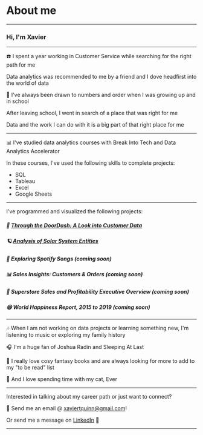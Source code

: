 # About me

---
### Hi, I'm Xavier

---
☎️ I spent a year working in Customer Service while searching for the right path for me

Data analytics was recommended to me by a friend and I dove headfirst into the world of data

🔢 I've always been drawn to numbers and order when I was growing up and in school

After leaving school, I went in search of a place that was right for me

Data and the work I can do with it is a big part of that right place for me

---
📊 I've studied data analytics courses with Break Into Tech and Data Analytics Accelerator

In these courses, I've used the following skills to complete projects:
<ul>
  <li>SQL</li>
  <li>Tableau</li>
  <li>Excel</li>
  <li>Google Sheets</li>
</ul>

---
I've programmed and visualized the following projects:
##### 🍕 [Through the DoorDash: A Look into Customer Data](/doordash)
##### 🪐 [Analysis of Solar System Entities](/solarsystem)
##### 🎼 Exploring Spotify Songs (coming soon)
##### 📊 Sales Insights: Customers & Orders (coming soon)
##### 🏪 Superstore Sales and Profitability Executive Overview (coming soon)
##### 😄 World Happiness Report, 2015 to 2019 (coming soon)

---
🎶 When I am not working on data projects or learning something new, I'm listening to music or exploring my family history

🎧 I'm a huge fan of Joshua Radin and Sleeping At Last

📖 I really love cosy fantasy books and are always looking for more to add to my "to be read" list

🐾 And I love spending time with my cat, Ever

---
Interested in talking about my career path or just want to connect?

📧 Send me an email @ xaviertquinn@gmail.com!

Or send me a message on <a href="https://www.linkedin.com/in/xaviertquinn/">LinkedIn</a> 🔗

---
